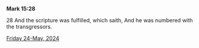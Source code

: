 **Mark 15:28**

28 And the scripture was fulfilled, which saith, And he was numbered with the transgressors.

[Friday 24-May, 2024](https://getbible.net/kjv/Mark/15/28)
